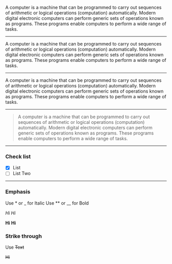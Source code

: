 A computer is a machine that can be programmed to carry out sequences of arithmetic or logical operations (computation) automatically. Modern digital electronic computers can perform generic sets of operations known as programs. These programs enable computers to perform a wide range of tasks.

***
A computer is a machine that can be programmed to carry out sequences of arithmetic or logical operations (computation) automatically. Modern digital electronic computers can perform generic sets of operations known as programs. These programs enable computers to perform a wide range of tasks.
***
A computer is a machine that can be programmed to carry out sequences of arithmetic or logical operations (computation) automatically. Modern digital electronic computers can perform generic sets of operations known as programs. These programs enable computers to perform a wide range of tasks.
___


>A computer is a machine that can be programmed to carry out sequences of arithmetic or logical operations (computation) automatically. Modern digital electronic computers can perform generic sets of operations known as programs. These programs enable computers to perform a wide range of tasks.
___

### Check list 
- [X] List
- [ ] List Two

***

### Emphasis
Use * or _ for Italic
Use ** or __ for Bold
 
 *Hi*
 _Hi_

 **Hi**
 __Hi__

 ### Strike through

 Use ~~Text~~

 ~~Hi~~